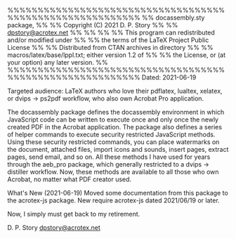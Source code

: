 %%%%%%%%%%%%%%%%%%%%%%%%%%%%%%%%%%%%%%%%%%%%%%%%%%%%%%%%%%
%% docassembly.sty package,                             %%
%% Copyright (C) 2021  D. P. Story                      %%
%%   dpstory@acrotex.net                                %%
%%                                                      %%
%% This program can redistributed and/or modified under %%
%% the terms of the LaTeX Project Public License        %%
%% Distributed from CTAN archives in directory          %%
%% macros/latex/base/lppl.txt; either version 1.2 of    %%
%% the License, or (at your option) any later version.  %%
%%%%%%%%%%%%%%%%%%%%%%%%%%%%%%%%%%%%%%%%%%%%%%%%%%%%%%%%%%
Dated: 2021-06-19

Targeted audience: LaTeX authors who love their pdflatex, lualtex, xelatex, 
or dvips -> ps2pdf workflow, who also own Acrobat Pro application. 

The docassembly package defines the docassembly environment in which 
JavaScript code can be written to execute once and only once the newly 
created PDF in the Acrobat application. The package also defines a series of 
helper commands to execute security restricted JavaScript methods. Using 
these security restricted commands, you can place watermarks on the document, 
attached files, import icons and sounds, insert pages, extract pages, send 
email, and so on. All these methods I have used for years through the aeb_pro 
package, which generally restricted to a dvips -> distiller workflow. Now, 
these methods are available to all those who own Acrobat, no matter what PDF 
creator used. 

What's New (2021-06-19) Moved some documentation from this package to 
  the acrotex-js package. New require acrotex-js dated 2021/06/19 or later.

Now, I simply must get back to my retirement.

D. P. Story
dpstory@acrotex.net

